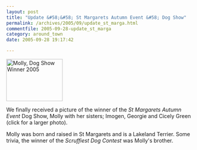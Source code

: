 ```yaml
---
layout: post
title: "Update &#58;&#58; St Margarets Autumn Event &#58; Dog Show"
permalink: /archives/2005/09/update_st_marga.html
commentfile: 2005-09-28-update_st_marga
category: around_town
date: 2005-09-28 19:17:42

---
```


<a href="/assets/images/2005/molly_dog_show_winner05.jpg"><img src="/assets/images/2005/molly_dog_show_winner05-thumb.jpg" width="150" height="112" alt="Molly, Dog Show Winner 2005"  class="photo right ignore"/></a>

We finally received a picture of the winner of the *St Margarets Autumn Event* Dog Show, Molly with her sisters; Imogen, Georgie and Cicely Green (click for a larger photo).

Molly was born and raised in St Margarets and is a Lakeland Terrier. Some trivia, the winner of the *Scruffiest Dog Contest* was Molly's brother.
